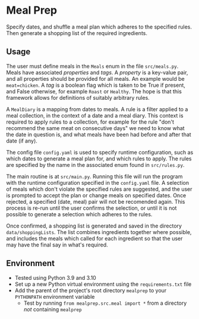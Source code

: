 # Meal Prep

Specify dates, and shuffle a meal plan which adheres to the specified rules. Then generate a shopping list of the required ingredients.

## Usage

The user must define meals in the `Meals` enum in the file `src/meals.py`. Meals have associated *properties* and *tags*. A *property* is a key-value pair, and all properties should be provided for all meals. An example would be `meat=chicken`. A *tag* is a boolean flag which is taken to be True if present, and False otherwise, for example `Roast` or `Healthy`. The hope is that this framework allows for definitions of suitably arbitrary rules.

A `MealDiary` is a mapping from dates to meals. A rule is a filter applied to a meal collection, in the context of a date and a meal diary. This context is required to apply rules to a collection, for example for the rule "don't recommend the same meat on consecutive days" we need to know what the date in question is, and what meals have been had before and after that date (if any).

The config file `config.yaml` is used to specify runtime configuration, such as which dates to generate a meal plan for, and which rules to apply. The rules are specified by the name in the associated enum found in `src/rules.py`.

The main routine is at `src/main.py`. Running this file will run the program with the runtime configuration specified in the `config.yaml` file. A selection of meals which don't violate the specified rules are suggested, and the user is prompted to accept the plan or change meals on specified dates. Once rejected, a specified (date, meal) pair will not be recomended again. This process is re-run until the user confirms the selection, or until it is not possible to generate a selection which adheres to the rules.

Once confirmed, a shopping list is generated and saved in the directory `data/shoppingLists`. The list combines ingredients together where possible, and includes the meals which called for each ingredient so that the user may have the final say in what's required.

## Environment

* Tested using Python 3.9 and 3.10
* Set up a new Python virtual environment using the `requirements.txt` file
* Add the parent of the project's root directory `mealprep` to your `PYTHONPATH` environment variable
	- Test by running `from mealprep.src.meal import *` from a directory *not* containing `mealprep`
